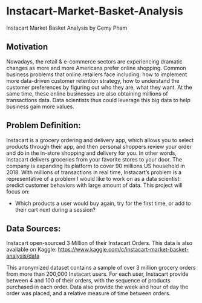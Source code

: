 # Instacart-Market-Basket-Analysis
Instacart Market Basket Analysis 
by Gemy Pham 

## Motivation

Nowadays, the retail & e-commerce sectors are experiencing dramatic changes as more and more Americans prefer online shopping.  Common business problems that online retailers face including: how to implement more data-driven customer retention strategy, how to understand the customer preferences by figuring out who they are, what they want. At the same time, these online businesses are also obtaining millions of transactions data. Data scientists thus could leverage this big data to help business gain more values. 

## Problem Definition: 

Instacart is a grocery ordering and delivery app, which allows you to select products through their app, and then personal shoppers review your order and do in the in-store shopping and delivery for you. In other words, Instacart delivers groceries from your favorite stores to your door.  The company is expanding its platform to cover 90 millions US household in 2018. With millions of transactions in real time, Instacart’s problem is a representative of a problem I would like to work on as a data scientist: predict customer behaviors with large amount of data. This project will focus on:

-	Which products a user would buy again, try for the first time, or add to their cart next during a session?

## Data Sources:

Instacart open-sourced 3 Million of their Instacart Orders. This data is also available on Kaggle: https://www.kaggle.com/c/instacart-market-basket-analysis/data

This anonymized dataset contains a sample of over 3 million grocery orders from more than 200,000 Instacart users. For each user, Instacart provide between 4 and 100 of their orders, with the sequence of products purchased in each order. Data also provide the week and hour of day the order was placed, and a relative measure of time between orders.


